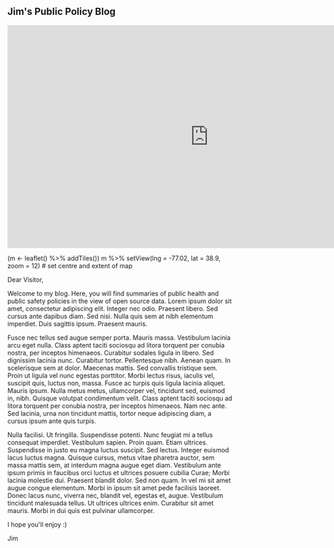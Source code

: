
## Jim's Public Policy Blog

<iframe src="https://stla.shinyapps.io/3Dsliced/" style="border: none; width: 900px; height: 500px"></iframe>

(m <- leaflet() %>% addTiles())
m %>% setView(lng = -77.02, lat = 38.9, zoom = 12) # set centre and extent of map


Dear Visitor,

Welcome to my blog. Here, you will find summaries of public health and public safety policies in the view of open source data. Lorem ipsum dolor sit amet, consectetur adipiscing elit. Integer nec odio. Praesent libero. Sed cursus ante dapibus diam. Sed nisi. Nulla quis sem at nibh elementum imperdiet. Duis sagittis ipsum. Praesent mauris. 

Fusce nec tellus sed augue semper porta. Mauris massa. Vestibulum lacinia arcu eget nulla. Class aptent taciti sociosqu ad litora torquent per conubia nostra, per inceptos himenaeos. Curabitur sodales ligula in libero. Sed dignissim lacinia nunc. Curabitur tortor. Pellentesque nibh. Aenean quam. In scelerisque sem at dolor. Maecenas mattis. Sed convallis tristique sem. Proin ut ligula vel nunc egestas porttitor. Morbi lectus risus, iaculis vel, suscipit quis, luctus non, massa. Fusce ac turpis quis ligula lacinia aliquet. Mauris ipsum. Nulla metus metus, ullamcorper vel, tincidunt sed, euismod in, nibh. Quisque volutpat condimentum velit. Class aptent taciti sociosqu ad litora torquent per conubia nostra, per inceptos himenaeos. Nam nec ante. Sed lacinia, urna non tincidunt mattis, tortor neque adipiscing diam, a cursus ipsum ante quis turpis. 

Nulla facilisi. Ut fringilla. Suspendisse potenti. Nunc feugiat mi a tellus consequat imperdiet. Vestibulum sapien. Proin quam. Etiam ultrices. Suspendisse in justo eu magna luctus suscipit. Sed lectus. Integer euismod lacus luctus magna. Quisque cursus, metus vitae pharetra auctor, sem massa mattis sem, at interdum magna augue eget diam. Vestibulum ante ipsum primis in faucibus orci luctus et ultrices posuere cubilia Curae; Morbi lacinia molestie dui. Praesent blandit dolor. Sed non quam. In vel mi sit amet augue congue elementum. Morbi in ipsum sit amet pede facilisis laoreet. Donec lacus nunc, viverra nec, blandit vel, egestas et, augue. Vestibulum tincidunt malesuada tellus. Ut ultrices ultrices enim. Curabitur sit amet mauris. Morbi in dui quis est pulvinar ullamcorper. 

I hope you'll enjoy :)

Jim